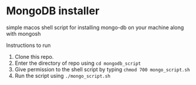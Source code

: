 # MongoDB installer
simple macos shell script for installing mongo-db on your machine along with mongosh

Instructions to run

1. Clone this repo.<br/>
2. Enter the directory of repo using `cd mongodb_script` <br/>
3. Give permission to the shell script by typing `chmod 700 mongo_script.sh` <br/>
4. Run the script using `./mongo_script.sh`


